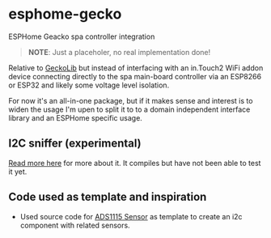# esphome-gecko
ESPHome Geacko spa controller integration

> **NOTE**: Just a placeholer, no real implementation done!

Relative to [GeckoLib](https://github.com/gazoodle/geckolib) but instead of interfacing with an in.Touch2 WiFi addon device connecting directly to the spa main-board controller via an ESP8266 or ESP32 and likely some voltage level isolation.

For now it's an all-in-one package, but if it makes sense and interest is to widen the usage I'm upen to split it to to a domain independent interface library and an ESPHome specific usage.

## I2C sniffer (experimental)

[Read more here](components/i2c_sniffer/README.md) for more about it. It compiles but have not been able to test it yet.

## Code used as template and inspiration

* Used source code for [ADS1115 Sensor](https://esphome.io/components/sensor/ads1115.html) as template to create an i2c component with related sensors.
